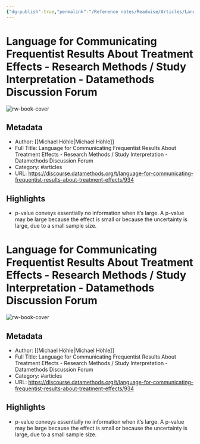 ```yaml
---
{"dg-publish":true,"permalink":"/Reference notes/Readwise/Articles/Language for Communicating Frequentist Results About Treatment Effects - Research Methods  Study Interpretation - Datamethods Discussion Forum/"}
---
```


# Language for Communicating Frequentist Results About Treatment Effects - Research Methods / Study Interpretation - Datamethods Discussion Forum

![rw-book-cover](https://readwise-assets.s3.amazonaws.com/static/images/article3.5c705a01b476.png)

## Metadata
- Author: [[Michael Höhle\|Michael Höhle]]
- Full Title: Language for Communicating Frequentist Results About Treatment Effects - Research Methods / Study Interpretation - Datamethods Discussion Forum
- Category: #articles
- URL: https://discourse.datamethods.org/t/language-for-communicating-frequentist-results-about-treatment-effects/934

## Highlights
- p-value conveys essentially no information when it’s large. A p-value may be large because the effect is small or because the uncertainty is large, due to a small sample size.
# Language for Communicating Frequentist Results About Treatment Effects - Research Methods / Study Interpretation - Datamethods Discussion Forum

![rw-book-cover](https://readwise-assets.s3.amazonaws.com/static/images/article3.5c705a01b476.png)

## Metadata
- Author: [[Michael Höhle\|Michael Höhle]]
- Full Title: Language for Communicating Frequentist Results About Treatment Effects - Research Methods / Study Interpretation - Datamethods Discussion Forum
- Category: #articles
- URL: https://discourse.datamethods.org/t/language-for-communicating-frequentist-results-about-treatment-effects/934

## Highlights
- p-value conveys essentially no information when it’s large. A p-value may be large because the effect is small or because the uncertainty is large, due to a small sample size.

